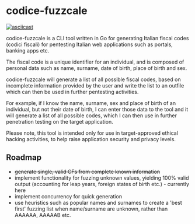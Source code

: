 
# codice-fuzzcale

[![asciicast](https://asciinema.org/a/428249.svg)](https://asciinema.org/a/428249)

codice-fuzzcale is a CLI tool written in Go for generating Italian fiscal codes (codici fiscali) for pentesting Italian web applications such as portals, banking apps etc. 

The fiscal code is a unique identifier for an individual, and is composed of personal data such as name, surname, date of birth, place of birth and sex. 

codice-fuzzcale will generate a list of all possible fiscal codes, based on incomplete information provided by the user and write the list to an outfile which can then be used in further pentesting activities. 

For example, if I know the name, surname, sex and place of birth of an individual, but not their date of birth, I can enter those data to the tool and it will generate a list of all possible codes, which I can then use in further penetration testing on the target application. 

Please note, this tool is intended only for use in target-approved ethical hacking activities, to help raise application security and privacy levels. 

## Roadmap
- <s>generate single, valid CFs from complete known information</s>
- implement functionality for fuzzing unknown values, yielding 100% valid output (accounting for leap years, foreign states of birth etc.) - currently here
- implement concurrency for quick generation
- use heuristics such as popular names and surnames to create a 'best first' fuzzing list when name/surname are unknown, rather than AAAAAA, AAAAAB etc. 

